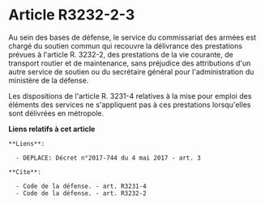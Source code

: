 # Article R3232-2-3

Au sein des bases de défense, le service du commissariat des armées est chargé du soutien commun qui recouvre la délivrance
des prestations prévues à l'article R. 3232-2, des prestations de la vie courante, de transport routier et de maintenance,
sans préjudice des attributions d'un autre service de soutien ou du secrétaire général pour l'administration du ministère de
la défense. 

Les dispositions de l'article R. 3231-4 relatives à la mise pour emploi des éléments des services ne s'appliquent pas à ces
prestations lorsqu'elles sont délivrées en métropole.

**Liens relatifs à cet article**

	**Liens**:

	  - DEPLACE: Décret n°2017-744 du 4 mai 2017 - art. 3

	**Cite**:

	  - Code de la défense. - art. R3231-4
	  - Code de la défense. - art. R3232-2
